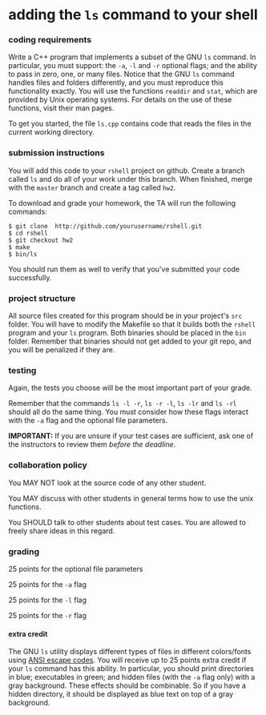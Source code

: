 # adding the `ls` command to your shell

### coding requirements

Write a C++ program that implements a subset of the GNU `ls` command.  In particular, you must support: the `-a`, `-l` and `-r` optional flags; and the ability to pass in zero, one, or many files.  Notice that the GNU `ls` command handles files and folders differently, and you must reproduce this functionality exactly.  You will use the functions `readdir` and `stat`, which are provided by Unix operating systems.  For details on the use of these functions, visit their man pages.

To get you started, the file `ls.cpp` contains code that reads the files in the current working directory.  

### submission instructions

You will add this code to your `rshell` project on github.  Create a branch called `ls` and do all of your work under this branch.  When finished, merge with the `master` branch and create a tag called `hw2`.

To download and grade your homework, the TA will run the following commands:

```
$ git clone  http://github.com/yourusername/rshell.git
$ cd rshell
$ git checkout hw2
$ make
$ bin/ls
```

You should run them as well to verify that you've submitted your code successfully.

### project structure

All source files created for this program should be in your project's `src` folder.  You will have to modify the Makefile so that it builds both the `rshell` program and your `ls` program.  Both binaries should be placed in the `bin` folder.  Remember that binaries should not get added to your git repo, and you will be penalized if they are.

### testing

Again, the tests you choose will be the most important part of your grade.  

Remember that the commands `ls -l -r`, `ls -r -l`, `ls -lr` and `ls -rl` should all do the same thing.  You must consider how these flags interact with the `-a` flag and the optional file parameters.

**IMPORTANT:** If you are unsure if your test cases are sufficient, ask one of the instructors to review them *before the deadline*.

### collaboration policy

You MAY NOT look at the source code of any other student.

You MAY discuss with other students in general terms how to use the unix functions.

You SHOULD talk to other students about test cases.  You are allowed to freely share ideas in this regard.

### grading

25 points for the optional file parameters

25 points for the `-a` flag

25 points for the `-l` flag

25 points for the `-r` flag

#### extra credit

The GNU `ls` utility displays different types of files in different colors/fonts using [ANSI escape codes](https://en.wikipedia.org/wiki/ANSI_escape_code).  You will receive up to 25 points extra credit if your `ls` command has this ability.  In particular, you should print directories in blue; executables in green; and hidden files (with the `-a` flag only) with a gray background.  These effects should be combinable.  So if you have a hidden directory, it should be displayed as blue text on top of a gray background.
